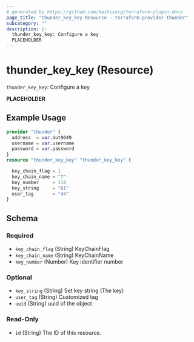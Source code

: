 ```yaml
---
# generated by https://github.com/hashicorp/terraform-plugin-docs
page_title: "thunder_key_key Resource - terraform-provider-thunder"
subcategory: ""
description: |-
  thunder_key_key: Configure a key
  PLACEHOLDER
---
```


# thunder_key_key (Resource)

`thunder_key_key`: Configure a key

__PLACEHOLDER__

## Example Usage

```terraform
provider "thunder" {
  address  = var.dut9049
  username = var.username
  password = var.password
}
resource "thunder_key_key" "thunder_key_key" {

  key_chain_flag = 1
  key_chain_name = "7"
  key_number     = 118
  key_string     = "61"
  user_tag       = "44"
}
```

<!-- schema generated by tfplugindocs -->
## Schema

### Required

- `key_chain_flag` (String) KeyChainFlag
- `key_chain_name` (String) KeyChainName
- `key_number` (Number) Key identifier number

### Optional

- `key_string` (String) Set key string (The key)
- `user_tag` (String) Customized tag
- `uuid` (String) uuid of the object

### Read-Only

- `id` (String) The ID of this resource.


